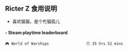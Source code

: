 ## Ricter Z 食用说明
- 喜欢猫猫，是个冇猫孤儿

<!-- steam-box start -->
#### - Steam playtime leaderboard
```text
🎮 World of Warships                 🕘 35 hrs 52 mins
```
<!-- Powered by https://github.com/YouEclipse/steam-box . -->
<!-- steam-box end -->
